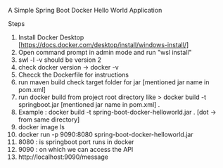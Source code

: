 A Simple Spring Boot Docker Hello World Application 

Steps
1. Install Docker Desktop [https://docs.docker.com/desktop/install/windows-install/]
2. Open command prompt in admin mode and run  "wsl install"
3. swl -l -v should be version 2
4. check docker version -> docker -v
5. Checck the Dockerfile for instructions
6. run maven build check target folder for jar [mentioned jar name in pom.xml]
7. run docker build from project root directory like > docker build -t springboot.jar [mentioned jar name in pom.xml] .
8. Example : docker build -t spring-boot-docker-helloworld.jar  . [dot -> from same directory]
9. docker image ls
10. docker run -p 9090:8080 spring-boot-docker-helloworld.jar
11. 8080 : is springboot port runs in docker
12. 9090 : on which we can access the API
13. http://localhost:9090/message
